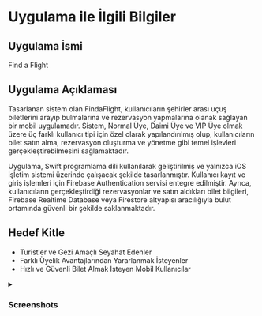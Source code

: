 # Uygulama ile İlgili Bilgiler

## Uygulama İsmi
Find a Flight

## Uygulama Açıklaması
Tasarlanan sistem olan FindaFlight, kullanıcıların şehirler arası uçuş biletlerini arayıp bulmalarına ve rezervasyon yapmalarına olanak sağlayan bir mobil uygulamadır. Sistem, Normal Üye, Daimi Üye ve VIP Üye olmak üzere üç farklı kullanıcı tipi için özel olarak yapılandırılmış olup, kullanıcıların bilet satın alma, rezervasyon oluşturma ve yönetme gibi temel işlevleri gerçekleştirebilmesini sağlamaktadır.

Uygulama, Swift programlama dili kullanılarak geliştirilmiş ve yalnızca iOS işletim sistemi üzerinde çalışacak şekilde tasarlanmıştır. Kullanıcı kayıt ve giriş işlemleri için Firebase Authentication servisi entegre edilmiştir. Ayrıca, kullanıcıların gerçekleştirdiği rezervasyonlar ve satın aldıkları bilet bilgileri, Firebase Realtime Database veya Firestore altyapısı aracılığıyla bulut ortamında güvenli bir şekilde saklanmaktadır.

## Hedef Kitle
* Turistler ve Gezi Amaçlı Seyahat Edenler
* Farklı Üyelik Avantajlarından Yararlanmak İsteyenler
* Hızlı ve Güvenli Bilet Almak İsteyen Mobil Kullanıcılar


<details>
  <summary><h3>Screenshots</h3></summary>

  <h4>Başlangıç ve Giriş Ekranları</h4>
  <table>
    <tr>
      <td><img src="https://github.com/Selinayceylann/Foodie/blob/2bb61ec2536ea1ac80e278a907b89592dbf34e6c/FoodieStoreApp/Screenshots/LoginScreen.png" alt="Login Screen" width="200"/></td>
      <td><img src="https://github.com/Selinayceylann/Foodie/blob/main/FoodieStoreApp/Screenshots/CreateAccountScreen.png" alt="Create Account Screen" width="200"/></td>
      <td><img src="https://github.com/Selinayceylann/Foodie/blob/main/FoodieStoreApp/Screenshots/SingInScreen.png" alt="Sign In Screen" width="200"/></td>
      <td><img src="https://github.com/Selinayceylann/Foodie/blob/main/FoodieStoreApp/Screenshots/PasswordScreen.png" alt="Password Screen" width="200"/></td>
    </tr>
  </table>

  <h4>Anasayfa ve Ürünler Ekranları</h4>
  <table>
    <tr>
      <td><img src="https://github.com/Selinayceylann/Foodie/blob/main/FoodieStoreApp/Screenshots/HomeScreen.png" alt="Home Screen" width="200"/></td>
      <td><img src="https://github.com/Selinayceylann/Foodie/blob/main/FoodieStoreApp/Screenshots/ProductScreen.png" alt="Product Screen" width="200"/></td>
      <td><img src="https://github.com/Selinayceylann/Foodie/blob/main/FoodieStoreApp/Screenshots/BuyScreen.png" alt="Buy Screen" width="200"/></td>
    </tr>
  </table>

</details>
